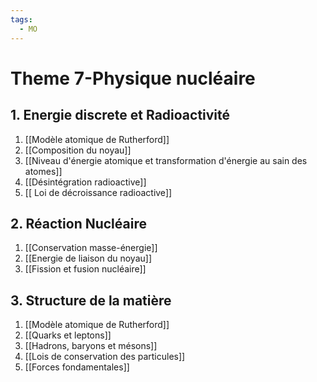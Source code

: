 ```yaml
---
tags:
  - MO
---
```


# Theme 7-Physique nucléaire
## 1. Energie discrete et Radioactivité
1. [[Modèle atomique de Rutherford]]
2. [[Composition du noyau]]
3. [[Niveau d'énergie atomique et transformation d'énergie au sain des atomes]]
4. [[Désintégration radioactive]]
5. [[ Loi de décroissance radioactive]]
## 2. Réaction Nucléaire
1. [[Conservation masse-énergie]]
2. [[Energie de liaison du noyau]]
3. [[Fission et fusion nucléaire]]
## 3. Structure de la matière
1. [[Modèle atomique de Rutherford]]
1. [[Quarks et leptons]]
2. [[Hadrons, baryons et mésons]]
3. [[Lois de conservation des particules]]
4. [[Forces fondamentales]]